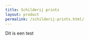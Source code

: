 ```yaml
---
title: Schilderij prints
layout: product
permalink: /schilderij-prints.html/
---
```


Dit is een test
